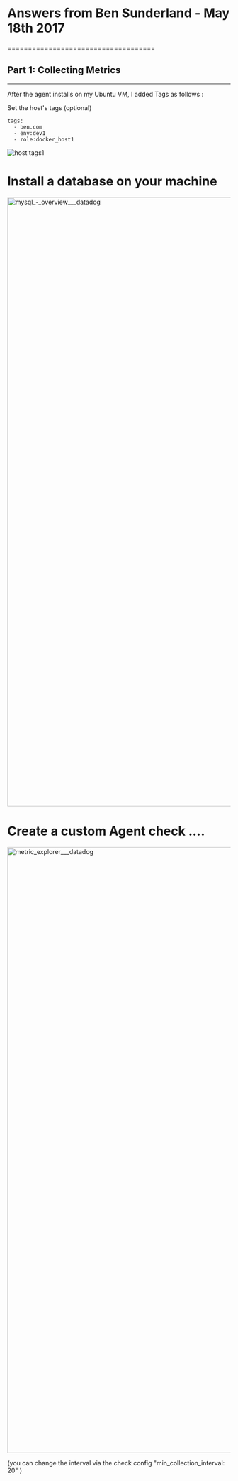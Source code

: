 # Answers from Ben Sunderland  -  May 18th 2017
====================================

## Part 1: Collecting Metrics
-------------------------------

After the agent installs on my Ubuntu VM, I added Tags as follows : 


Set the host's tags (optional) 

```
tags:
  - ben.com
  - env:dev1
  - role:docker_host1
```



![host tags1](https://user-images.githubusercontent.com/2524766/40223179-832494e6-5ac5-11e8-86ee-a2ee4d472456.png)


# Install a database on your machine 

<img width="1371" alt="mysql_-_overview___datadog" src="https://user-images.githubusercontent.com/2524766/40284386-d879ea1e-5cd1-11e8-8c0d-eca87724a476.png">

# Create a custom Agent check ....

<img width="1364" alt="metric_explorer___datadog" src="https://user-images.githubusercontent.com/2524766/40287597-aafa9abe-5cf1-11e8-9025-891e5c8476be.png">

(you can change the interval via the check config "min_collection_interval: 20" )
